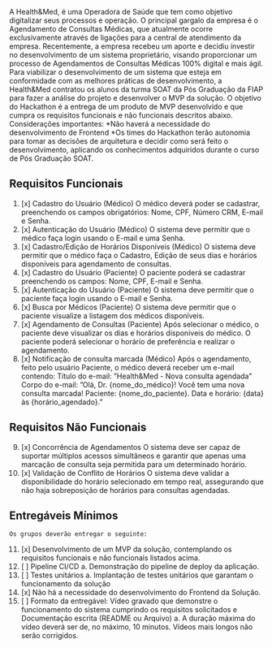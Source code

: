 A Health&Med, é uma Operadora de Saúde que tem como objetivo digitalizar
seus processos e operação. O principal gargalo da empresa é o Agendamento
de Consultas Médicas, que atualmente ocorre exclusivamente através de
ligações para a central de atendimento da empresa.
Recentemente, a empresa recebeu um aporte e decidiu investir no
desenvolvimento de um sistema proprietário, visando proporcionar um
processo de Agendamentos de Consultas Médicas 100% digital e mais ágil.
Para viabilizar o desenvolvimento de um sistema que esteja em conformidade
com as melhores práticas de desenvolvimento, a Health&Med contratou os
alunos da turma SOAT da Pós Graduação da FIAP para fazer a análise do
projeto e desenvolver o MVP da solução.
O objetivo do Hackathon é a entrega de um produto de MVP desenvolvido e
que cumpra os requisitos funcionais e não funcionais descritos abaixo.
Considerações importantes:
*Não haverá a necessidade do desenvolvimento de Frontend
*Os times do Hackathon terão autonomia para tomar as decisões de
arquitetura e decidir como será feito o desenvolvimento, aplicando os
conhecimentos adquiridos durante o curso de Pós Graduação SOAT.

## Requisitos Funcionais

1. [x] Cadastro do Usuário (Médico)
       O médico deverá poder se cadastrar, preenchendo os campos
       obrigatórios: Nome, CPF, Número CRM, E-mail e Senha.
2. [x] Autenticação do Usuário (Médico)
       O sistema deve permitir que o médico faça login usando o E-mail e uma
       Senha.
3. [x] Cadastro/Edição de Horários Disponíveis (Médico)
       O sistema deve permitir que o médico faça o Cadastro, Edição de seus
       dias e horários disponíveis para agendamento de consultas.
4. [x] Cadastro do Usuário (Paciente)
       O paciente poderá se cadastrar preenchendo os campos: Nome, CPF,
       E-mail e Senha.
5. [x] Autenticação do Usuário (Paciente)
       O sistema deve permitir que o paciente faça login usando o E-mail e
       Senha.
6. [x] Busca por Médicos (Paciente)
       O sistema deve permitir que o paciente visualize a listagem dos
       médicos disponíveis.
7. [x] Agendamento de Consultas (Paciente)
       Após selecionar o médico, o paciente deve visualizar os dias e horários
       disponíveis do médico.
       O paciente poderá selecionar o horário de preferência e realizar o
       agendamento.
8. [x] Notificação de consulta marcada (Médico)
       Após o agendamento, feito pelo usuário Paciente, o médico deverá
       receber um e-mail contendo:
       Título do e-mail:
       ”Health&Med - Nova consulta agendada”
       Corpo do e-mail:
       ”Olá, Dr. {nome_do_médico}!
       Você tem uma nova consulta marcada!
       Paciente: {nome_do_paciente}.
       Data e horário: {data} às {horário_agendado}.”

## Requisitos Não Funcionais

9. [x] Concorrência de Agendamentos
       O sistema deve ser capaz de suportar múltiplos acessos simultâneos e
       garantir que apenas uma marcação de consulta seja permitida para um
       determinado horário.
10. [x] Validação de Conflito de Horários
        O sistema deve validar a disponibilidade do horário selecionado em
        tempo real, assegurando que não haja sobreposição de horários para
        consultas agendadas.

## Entregáveis Mínimos

    Os grupos deverão entregar o seguinte:

11. [x] Desenvolvimento de um MVP da solução, contemplando os requisitos
        funcionais e não funcionais listados acima.
12. [ ] Pipeline CI/CD
        a. Demonstração do pipeline de deploy da aplicação.
13. [ ] Testes unitários
        a. Implantação de testes unitários que garantam o funcionamento da
        solução
14. [x] Não há a necessidade do desenvolvimento do Frontend da Solução.
15. [ ] Formato da entregável: Vídeo gravado que demonstre o funcionamento do
        sistema cumprindo os requisitos solicitados e Documentação escrita
        (README ou Arquivo)
        a. A duração máxima do vídeo deverá ser de, no máximo, 10 minutos.
        Vídeos mais longos não serão corrigidos.
